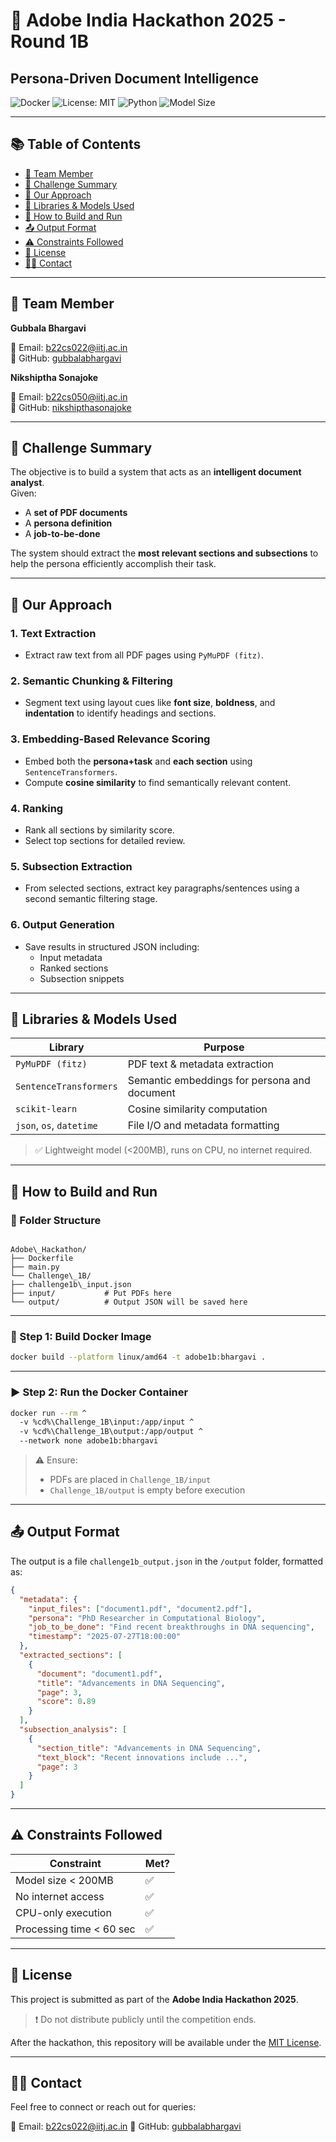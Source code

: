 # 🧠 Adobe India Hackathon 2025 - Round 1B  
## Persona-Driven Document Intelligence

![Docker](https://img.shields.io/badge/containerized-Docker-blue)
![License: MIT](https://img.shields.io/badge/license-MIT-green)
![Python](https://img.shields.io/badge/python-3.8+-blue.svg)
![Model Size](https://img.shields.io/badge/model-%3C200MB-lightgrey)

---

## 📚 Table of Contents
- [👤 Team Member](#-team-member)
- [📌 Challenge Summary](#-challenge-summary)
- [🧠 Our Approach](#-our-approach)
- [🧰 Libraries & Models Used](#-libraries--models-used)
- [🐳 How to Build and Run](#-how-to-build-and-run)
- [📤 Output Format](#-output-format)
- [⚠️ Constraints Followed](#️-constraints-followed)
- [🔐 License](#-license)
- [🙋‍♀️ Contact](#-contact)

---

## 👤 Team Member  
**Gubbala Bhargavi**  

📧 Email: [b22cs022@iitj.ac.in](mailto:b22cs022@iitj.ac.in)  
🔗 GitHub: [gubbalabhargavi](https://github.com/gubbalabhargavi)  

**Nikshiptha Sonajoke**

📧 Email: [b22cs050@iitj.ac.in](mailto:b22cs050@iitj.ac.in)  
🔗 GitHub: [nikshipthasonajoke](https://github.com/nikshipthasonajoke)  

---

## 📌 Challenge Summary

The objective is to build a system that acts as an **intelligent document analyst**.  
Given:
- A **set of PDF documents**
- A **persona definition**
- A **job-to-be-done**

The system should extract the **most relevant sections and subsections** to help the persona efficiently accomplish their task.

---

## 🧠 Our Approach

### 1. **Text Extraction**
- Extract raw text from all PDF pages using `PyMuPDF (fitz)`.

### 2. **Semantic Chunking & Filtering**
- Segment text using layout cues like **font size**, **boldness**, and **indentation** to identify headings and sections.

### 3. **Embedding-Based Relevance Scoring**
- Embed both the **persona+task** and **each section** using `SentenceTransformers`.
- Compute **cosine similarity** to find semantically relevant content.

### 4. **Ranking**
- Rank all sections by similarity score.
- Select top sections for detailed review.

### 5. **Subsection Extraction**
- From selected sections, extract key paragraphs/sentences using a second semantic filtering stage.

### 6. **Output Generation**
- Save results in structured JSON including:
  - Input metadata
  - Ranked sections
  - Subsection snippets

---

## 🧰 Libraries & Models Used

| Library                | Purpose                                           |
|------------------------|---------------------------------------------------|
| `PyMuPDF (fitz)`       | PDF text & metadata extraction                    |
| `SentenceTransformers` | Semantic embeddings for persona and document      |
| `scikit-learn`         | Cosine similarity computation                     |
| `json`, `os`, `datetime` | File I/O and metadata formatting               |

> ✅ Lightweight model (<200MB), runs on CPU, no internet required.

---

## 🐳 How to Build and Run

### 📁 Folder Structure
```

Adobe\_Hackathon/
├── Dockerfile
├── main.py
└── Challenge\_1B/
├── challenge1b\_input.json
├── input/           # Put PDFs here
└── output/          # Output JSON will be saved here

````

---

### 🔨 Step 1: Build Docker Image
```bash
docker build --platform linux/amd64 -t adobe1b:bhargavi .
````

---

### ▶️ Step 2: Run the Docker Container

```bash
docker run --rm ^
  -v %cd%\Challenge_1B\input:/app/input ^
  -v %cd%\Challenge_1B\output:/app/output ^
  --network none adobe1b:bhargavi
```

> ⚠️ Ensure:
>
> * PDFs are placed in `Challenge_1B/input`
> * `Challenge_1B/output` is empty before execution

---

## 📤 Output Format

The output is a file `challenge1b_output.json` in the `/output` folder, formatted as:

```json
{
  "metadata": {
    "input_files": ["document1.pdf", "document2.pdf"],
    "persona": "PhD Researcher in Computational Biology",
    "job_to_be_done": "Find recent breakthroughs in DNA sequencing",
    "timestamp": "2025-07-27T18:00:00"
  },
  "extracted_sections": [
    {
      "document": "document1.pdf",
      "title": "Advancements in DNA Sequencing",
      "page": 3,
      "score": 0.89
    }
  ],
  "subsection_analysis": [
    {
      "section_title": "Advancements in DNA Sequencing",
      "text_block": "Recent innovations include ...",
      "page": 3
    }
  ]
}
```

---

## ⚠️ Constraints Followed

| Constraint               | Met? |
| ------------------------ | ---- |
| Model size < 200MB       | ✅    |
| No internet access       | ✅    |
| CPU-only execution       | ✅    |
| Processing time < 60 sec | ✅    |

---

## 🔐 License

This project is submitted as part of the **Adobe India Hackathon 2025**.

> ❗ Do not distribute publicly until the competition ends.

After the hackathon, this repository will be available under the [MIT License](https://opensource.org/licenses/MIT).

---

## 🙋‍♀️ Contact

Feel free to connect or reach out for queries:

📧 Email: [b22cs022@iitj.ac.in](mailto:b22cs022@iitj.ac.in)
🔗 GitHub: [gubbalabhargavi](https://github.com/gubbalabhargavi)

```

